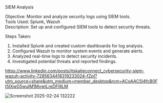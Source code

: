 SIEM Analysis

Objective: Monitor and analyze security logs using SIEM tools.  
Tools Used: Splunk, Wazuh  
Description: Set up and configured SIEM tools to detect security threats.

Steps Taken:
1. Installed Splunk and created custom dashboards for log analysis.
2. Configured Wazuh to monitor system events and generate alerts.
3. Analyzed real-time logs to detect security incidents.
4. Investigated potential threats and reported findings.

https://www.linkedin.com/posts/itskatieconnect_cybersecurity-siem-wazuh-activity-7285634418319233024-fZpI?utm_source=share&utm_medium=member_desktop&rcm=ACoAAC5I4fcB0Ft5lXwG5wulM1MvwtLreDFl9LM

![Screenshot 2025-02-24 132222](https://github.com/user-attachments/assets/818264c3-ff20-418c-a16c-fc8ae5abe6bc)
